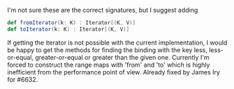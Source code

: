 I'm not sure these are the correct signatures, but I suggest adding
```scala
def fromIterator(k: K) : Iterator[(K, V)]
def toIterator(k: K) : Iterator[(K, V)]
```
If getting the iterator is not possible with the current implementation, I would be happy to get the methods for finding the binding with the key less, less-or-equal, greater-or-equal or greater than the given one.
Currently I'm forced to construct the range maps with 'from' and 'to' which is highly inefficient from the performance point of view.
Already fixed by James Iry for #6632.
